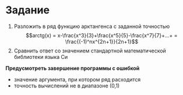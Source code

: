 # Задание 

1. Разложить в ряд функцию арктангенса с заданной точностью
$$arctg(x) = x-\frac{x^3}{3}+\frac{x^5}{5}-\frac{x^7}{7}+...+ = \frac{(-1)^nx^{2n+1}}{2n+1}$$
2. Сравнить ответ со значением стандартной математической библиотеки языка Си

**Предусмотреть завершение программы с ошибкой**
- значение аргумента, при котором ряд расходится
- точность вычислений не в диапазоне (0,1)
